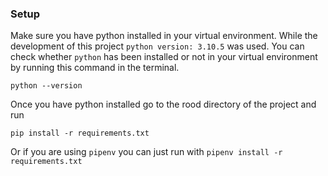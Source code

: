 ### Setup

Make sure you have python installed in your
virtual environment. While the development
of this project ```python version: 3.10.5``` was used.
You can check whether ```python``` has been installed or not in your
virtual environment by running this command in the terminal. 
```
python --version
```

Once you have python installed go to the rood directory of the project
and run 
```
pip install -r requirements.txt
```
Or if you are using ```pipenv``` you can just run with 
```pipenv install -r requirements.txt```
